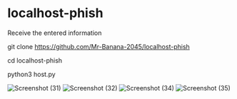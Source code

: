 # localhost-phish
Receive the entered information

git clone https://github.com/Mr-Banana-2045/localhost-phish

cd localhost-phish

python3 host.py

![Screenshot (31)](https://user-images.githubusercontent.com/109140672/190903981-63e06109-8614-45c2-8024-537c6ab20678.png)
![Screenshot (32)](https://user-images.githubusercontent.com/109140672/190903996-74d0c1f1-6015-4a58-95de-3ebffa9f988c.png)
![Screenshot (34)](https://user-images.githubusercontent.com/109140672/190904006-d9806310-5a2b-42c4-b36c-79ee5cbc9926.png)
![Screenshot (35)](https://user-images.githubusercontent.com/109140672/190904009-1edb6705-3fe0-4b6c-bae8-058030508c4d.png)
